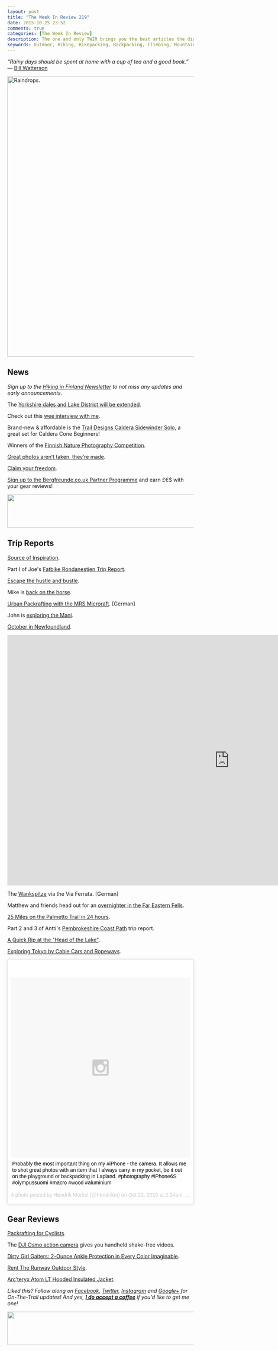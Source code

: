 ```yaml
---
layout: post
title: "The Week In Review 219"
date: 2015-10-25 23:52
comments: true
categories: [The Week In Review]
description: The one and only TWIR brings you the best articles the digital outdoors had to offer in the past week.
keywords: Outdoor, Hiking, Bikepacking, Backpacking, Climbing, Mountaineering, Camping, Trekking, Wandern
---
```


*“Rainy days should be spent at home with a cup of tea and a good book.”* ― [Bill Watterson](http://amzn.to/1Wcy5XW)

<a data-flickr-embed="true"  href="https://www.flickr.com/photos/hendrikmorkel/22449196232/in/photostream/" title="Raindrops."><img src="https://farm1.staticflickr.com/586/22449196232_c41b360e2d_b.jpg" width="1024" height="756" alt="Raindrops."></a><script async src="//embedr.flickr.com/assets/client-code.js" charset="utf-8"></script>

<!-- more -->

## News

*Sign up to the [Hiking in Finland Newsletter](http://hikinginfinland.us2.list-manage1.com/subscribe?u=b29c2acd04d959eace48da780&id=46b5d0326f) to not miss any updates and early announcements.*

The [Yorkshire dales and Lake District will be extended](http://www.theguardian.com/environment/2015/oct/23/yorkshire-dales-and-lake-district-extended-national-park).

Check out this [wee interview with me](http://viadinarica.com/interview-with-hendrik-morkel-scandinavias-most-popular-hiking-blogger/).

Brand-new & affordable is the [Trail Designs Caldera Sidewinder Solo](https://www.traildesigns.com/stoves/caldera-sidewinder-solo), a great set for Caldera Cone Beginners!

Winners of the [Finnish Nature Photography Competition](http://www.vuodenluontokuva.fi/vlk/palkitut2015).

[Great photos aren’t taken, they’re made](http://pebbleshoo.com/great-photos-arent-taken-theyre-made/).

[Claim your freedom](http://www.adidas.de/claimfreedom).

[Sign up to the Bergfreunde.co.uk Partner Programme](https://partner.bergfreunde.de/html.cgi?filename=anmelden.htm&ref=10239) and earn £€$ with your gear reviews!

<a href="http://www.avantlink.com/click.php?tt=ml&amp;ti=28945&amp;pw=73183&amp;ctc=TWIR 219"><img src="//www.avantlink.com/gbi/10060/28945/55699/73183/image.jpg?ctc=TWIR 219" width="728" height="90" style="border: 0px;" alt="" /></a>

## Trip Reports

[Source of Inspiration](http://eltaraumara.blogspot.fi/2015/10/fuente-de-inspiracion-source-of.html).

Part I of Joe's [Fatbike Rondanestien Trip Report](https://thunderinthenight.exposure.co/standing-on-the-hands-of-pilgrims).

[Escape the hustle and bustle](http://www.visitfinland.com/article/escape-the-hustle-and-bustle/).

Mike is [back on the horse](http://lacemine29.blogspot.fi/2015/10/back-on-horse.html).

[Urban Packrafting with the MRS Microraft](http://nordtrekking.de/2015/10/video-urban-packrafting-mit-dem-mrs-microraft-auf-der-gera-von-hochheim-nach-erfurt/). [German]

John is [exploring the Mani](http://www.johnhayeswalks.com/2015/10/exploring-mani-october-2015.html).

[October in Newfoundland](http://danceswithangiosperms.blogspot.fi/2015/10/october-in-newfoundland.html).

<iframe src="https://player.vimeo.com/video/142269086?color=ffffff&title=0&byline=0&portrait=0" width="1200" height="675" frameborder="0" webkitallowfullscreen mozallowfullscreen allowfullscreen></iframe>

The [Wankspitze](http://diebergnarrische.de/wankspitze-2208m-ueber-den-klettersteig) via the Via Ferrata. [German]

Matthew and friends head out for an [overnighter in the Far Eastern Fells](http://outdoorsmh.blogspot.fi/2015/10/overnight-in-far-eastern-fells.html).

[25 Miles on the Palmetto Trail in 24 hours](http://lightpack.blogspot.fi/2015/10/25-miles-on-palmetto-trail-in-24-hours.html).

Part 2 and 3 of Antti's [Pembrokeshire Coast Path](https://longdistancetrail.wordpress.com/2015/10/21/trip-report-pembrokeshire-coast-path-part-iiiii/) trip report.

[A Quick Rip at the "Head of the Lake"](http://universalklister.blogspot.fi/2015/10/a-quick-rip-at-head-of-lake.html).

[Exploring Tokyo by Cable Cars and Ropeways](http://ridgelineimages.com/sightseeing/tokyo-cable-cars-and-ropeways/).

<blockquote class="instagram-media" data-instgrm-captioned data-instgrm-version="5" style=" background:#FFF; border:0; border-radius:3px; box-shadow:0 0 1px 0 rgba(0,0,0,0.5),0 1px 10px 0 rgba(0,0,0,0.15); margin: 1px; max-width:658px; padding:0; width:99.375%; width:-webkit-calc(100% - 2px); width:calc(100% - 2px);"><div style="padding:8px;"> <div style=" background:#F8F8F8; line-height:0; margin-top:40px; padding:50.0% 0; text-align:center; width:100%;"> <div style=" background:url(data:image/png;base64,iVBORw0KGgoAAAANSUhEUgAAACwAAAAsCAMAAAApWqozAAAAGFBMVEUiIiI9PT0eHh4gIB4hIBkcHBwcHBwcHBydr+JQAAAACHRSTlMABA4YHyQsM5jtaMwAAADfSURBVDjL7ZVBEgMhCAQBAf//42xcNbpAqakcM0ftUmFAAIBE81IqBJdS3lS6zs3bIpB9WED3YYXFPmHRfT8sgyrCP1x8uEUxLMzNWElFOYCV6mHWWwMzdPEKHlhLw7NWJqkHc4uIZphavDzA2JPzUDsBZziNae2S6owH8xPmX8G7zzgKEOPUoYHvGz1TBCxMkd3kwNVbU0gKHkx+iZILf77IofhrY1nYFnB/lQPb79drWOyJVa/DAvg9B/rLB4cC+Nqgdz/TvBbBnr6GBReqn/nRmDgaQEej7WhonozjF+Y2I/fZou/qAAAAAElFTkSuQmCC); display:block; height:44px; margin:0 auto -44px; position:relative; top:-22px; width:44px;"></div></div> <p style=" margin:8px 0 0 0; padding:0 4px;"> <a href="https://instagram.com/p/9GDDrpvhgq/" style=" color:#000; font-family:Arial,sans-serif; font-size:14px; font-style:normal; font-weight:normal; line-height:17px; text-decoration:none; word-wrap:break-word;" target="_blank">Probably the most important thing on my #iPhone - the camera. It allows me to shot great photos with an item that I always carry in my pocket, be it out on the playground or backpacking in Lapland. #photography #iPhone6S #olympussuomi #macro #wood #aluminium</a></p> <p style=" color:#c9c8cd; font-family:Arial,sans-serif; font-size:14px; line-height:17px; margin-bottom:0; margin-top:8px; overflow:hidden; padding:8px 0 7px; text-align:center; text-overflow:ellipsis; white-space:nowrap;">A photo posted by Hendrik Morkel (@hendrikm) on <time style=" font-family:Arial,sans-serif; font-size:14px; line-height:17px;" datetime="2015-10-21T09:24:13+00:00">Oct 21, 2015 at 2:24am PDT</time></p></div></blockquote> <script async defer src="//platform.instagram.com/en_US/embeds.js"></script>

## Gear Reviews

[Packrafting for Cyclists](http://bikepackersmagazine.com/packrafting-for-cyclists/).

The [DJI Osmo action camera](http://www.gearexposure.com/dji-osmo-action-camera-handheld-shake-free-videos/) gives you handheld shake-free videos.

[Dirty Girl Gaiters: 2-Ounce Ankle Protection in Every Color Imaginable](http://equipped.outdoors.org/2015/10/dirty-girl-gaiters-two-ounce-ankle.html).

[Rent The Runway Outdoor Style](http://www.thegearcaster.com/2015/10/rent-the-runway-outdoor-style.html).

[Arc’teryx Atom LT Hooded Insulated Jacket](http://trailtopeak.com/2015/10/22/gear-review-arcteryx-atom-lt-hooded-insulated-jacket/).

*Liked this? Follow along on [Facebook](http://facebook.com/hikinginfinland), [Twitter](https://twitter.com/hendrikmorkel), [Instagram](https://instagram.com/hendrikm/) and [Google+](https://plus.google.com/u/1/b/105082905705272949032/105082905705272949032/posts) for On-The-Trail updates! And yes, **[I do accept a coffee](http://bit.ly/1HGCWMS)** if you'd like to get me one!* 

<a href="http://www.avantlink.com/click.php?tt=ml&amp;ti=3409&amp;pw=73183&amp;ctc=TWIR 219"><img src="//www.avantlink.com/gbi/10248/3409/55699/73183/image.jpg?ctc=TWIR 219" width="728" height="90" style="border: 0px;" alt="" /></a>